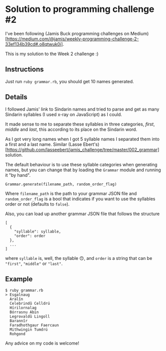 # Solution to programming challenge #2

I've been following (Jamis Buck programming challenges on Medium)[https://medium.com/@jamis/weekly-programming-challenge-2-33ef134b39cd#.o8qtwuk0i].

This is my solution to the Week 2 challenge :)

## Instructions

Just run `ruby grammar.rb`, you should get 10 names generated.

## Details

I followed Jamis' link to Sindarin names and tried to parse and get as many Sindarin syllables (I used x-ray on JavaScript) as I could.

It made sense to me to separate these syllables in three categories, *first*, *middle* and *last*, this according to its place on the Sindarin word.

As I got very long names when I got 5 syllable names I separated them into a first and a last name. Similar (Lasse Ebert's)[https://github.com/lasseebert/jamis_challenge/tree/master/002_grammar] solution.

The default behaviour is to use these syllable categories when generating names, but you can change that by loading the `Grammar` module and running it "by hand".

```
Grammar.generate(filename_path, random_order_flag)
```

Where `filename_path` is the path to your grammar JSON file and `random_order_flag` is a bool that indicates if you want to use the syllables order or not (defaults to `false`).

Also, you can load up another grammar JSON file that follows the structure

```
[
  {
    "syllable": syllable,
    "order": order
  },
  ...
]
```

where `syllable` is, well, the syllable 🙃, and `order` is a string that can be `"first"`, `"middle"` or `"last"`.

## Example

```
$ ruby grammar.rb
> Esgalnaug
  Aralîn
  Celebrindû Celldrú
  Hírilornalag
  Bórrasnu Abin
  Legrovaldû Lingoll
  Barannîr
  Faradhothgaur Faercaun
  Mithwingin Tumdrú
  Rohgond
```

Any advice on my code is welcome!
